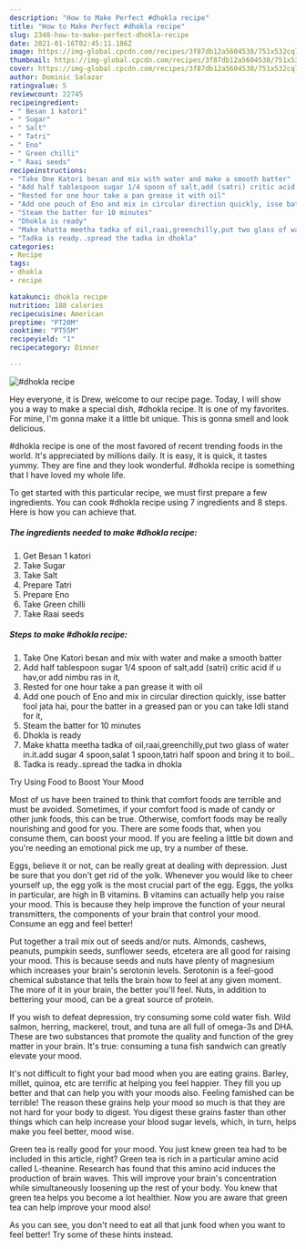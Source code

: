 ```yaml
---
description: "How to Make Perfect #dhokla recipe"
title: "How to Make Perfect #dhokla recipe"
slug: 2348-how-to-make-perfect-dhokla-recipe
date: 2021-01-16T02:45:11.186Z
image: https://img-global.cpcdn.com/recipes/3f87db12a5604538/751x532cq70/dhokla-recipe-recipe-main-photo.jpg
thumbnail: https://img-global.cpcdn.com/recipes/3f87db12a5604538/751x532cq70/dhokla-recipe-recipe-main-photo.jpg
cover: https://img-global.cpcdn.com/recipes/3f87db12a5604538/751x532cq70/dhokla-recipe-recipe-main-photo.jpg
author: Dominic Salazar
ratingvalue: 5
reviewcount: 22745
recipeingredient:
- " Besan 1 katori"
- " Sugar"
- " Salt"
- " Tatri"
- " Eno"
- " Green chilli"
- " Raai seeds"
recipeinstructions:
- "Take One Katori besan and mix with water and make a smooth batter"
- "Add half tablespoon sugar 1/4 spoon of salt,add (satri) critic acid if u hav,or add nimbu ras in it,"
- "Rested for one hour take a pan grease it with oil"
- "Add one pouch of Eno and mix in circular direction quickly, isse batter fool jata hai, pour the batter in a greased pan or you can take Idli stand for it,"
- "Steam the batter for 10 minutes"
- "Dhokla is ready"
- "Make khatta meetha tadka of oil,raai,greenchilly,put two glass of water in.it.add sugar 4 spoon,salat 1 spoon,tatri half spoon and bring it to boil.."
- "Tadka is ready..spread the tadka in dhokla"
categories:
- Recipe
tags:
- dhokla
- recipe

katakunci: dhokla recipe 
nutrition: 188 calories
recipecuisine: American
preptime: "PT20M"
cooktime: "PT55M"
recipeyield: "1"
recipecategory: Dinner

---
```



![#dhokla recipe](https://img-global.cpcdn.com/recipes/3f87db12a5604538/751x532cq70/dhokla-recipe-recipe-main-photo.jpg)

Hey everyone, it is Drew, welcome to our recipe page. Today, I will show you a way to make a special dish, #dhokla recipe. It is one of my favorites. For mine, I'm gonna make it a little bit unique. This is gonna smell and look delicious.



#dhokla recipe is one of the most favored of recent trending foods in the world. It's appreciated by millions daily. It is easy, it is quick, it tastes yummy. They are fine and they look wonderful. #dhokla recipe is something that I have loved my whole life.


To get started with this particular recipe, we must first prepare a few ingredients. You can cook #dhokla recipe using 7 ingredients and 8 steps. Here is how you can achieve that.

<!--inarticleads1-->

##### The ingredients needed to make #dhokla recipe:

1. Get  Besan 1 katori
1. Take  Sugar
1. Take  Salt
1. Prepare  Tatri
1. Prepare  Eno
1. Take  Green chilli
1. Take  Raai seeds




<!--inarticleads2-->

##### Steps to make #dhokla recipe:

1. Take One Katori besan and mix with water and make a smooth batter
1. Add half tablespoon sugar 1/4 spoon of salt,add (satri) critic acid if u hav,or add nimbu ras in it,
1. Rested for one hour take a pan grease it with oil
1. Add one pouch of Eno and mix in circular direction quickly, isse batter fool jata hai, pour the batter in a greased pan or you can take Idli stand for it,
1. Steam the batter for 10 minutes
1. Dhokla is ready
1. Make khatta meetha tadka of oil,raai,greenchilly,put two glass of water in.it.add sugar 4 spoon,salat 1 spoon,tatri half spoon and bring it to boil..
1. Tadka is ready..spread the tadka in dhokla




Try Using Food to Boost Your Mood


Most of us have been trained to think that comfort foods are terrible and must be avoided. Sometimes, if your comfort food is made of candy or other junk foods, this can be true. Otherwise, comfort foods may be really nourishing and good for you. There are some foods that, when you consume them, can boost your mood. If you are feeling a little bit down and you're needing an emotional pick me up, try a number of these.

Eggs, believe it or not, can be really great at dealing with depression. Just be sure that you don't get rid of the yolk. Whenever you would like to cheer yourself up, the egg yolk is the most crucial part of the egg. Eggs, the yolks in particular, are high in B vitamins. B vitamins can actually help you raise your mood. This is because they help improve the function of your neural transmitters, the components of your brain that control your mood. Consume an egg and feel better!

Put together a trail mix out of seeds and/or nuts. Almonds, cashews, peanuts, pumpkin seeds, sunflower seeds, etcetera are all good for raising your mood. This is because seeds and nuts have plenty of magnesium which increases your brain's serotonin levels. Serotonin is a feel-good chemical substance that tells the brain how to feel at any given moment. The more of it in your brain, the better you'll feel. Nuts, in addition to bettering your mood, can be a great source of protein.

If you wish to defeat depression, try consuming some cold water fish. Wild salmon, herring, mackerel, trout, and tuna are all full of omega-3s and DHA. These are two substances that promote the quality and function of the grey matter in your brain. It's true: consuming a tuna fish sandwich can greatly elevate your mood. 

It's not difficult to fight your bad mood when you are eating grains. Barley, millet, quinoa, etc are terrific at helping you feel happier. They fill you up better and that can help you with your moods also. Feeling famished can be terrible! The reason these grains help your mood so much is that they are not hard for your body to digest. You digest these grains faster than other things which can help increase your blood sugar levels, which, in turn, helps make you feel better, mood wise.

Green tea is really good for your mood. You just knew green tea had to be included in this article, right? Green tea is rich in a particular amino acid called L-theanine. Research has found that this amino acid induces the production of brain waves. This will improve your brain's concentration while simultaneously loosening up the rest of your body. You knew that green tea helps you become a lot healthier. Now you are aware that green tea can help improve your mood also!

As you can see, you don't need to eat all that junk food when you want to feel better! Try  some  of  these  hints  instead.

